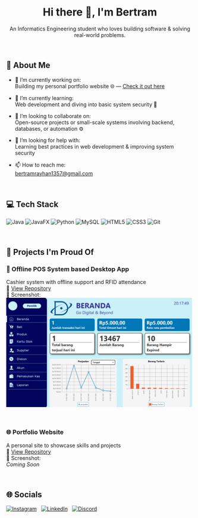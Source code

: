 <h1 align="center">Hi there 👋, I'm Bertram</h1>
<p align="center">An Informatics Engineering student who loves building software & solving real-world problems.</p>

<br/>

## 💫 About Me

- 🔭 I’m currently working on:  
  Building my personal portfolio website 🌐 — [Check it out here](https://github.com/bertramrayhan/bertramrayhan)

- 🌱 I’m currently learning:  
  Web development and diving into basic system security 🔐

- 👯 I’m looking to collaborate on:  
  Open-source projects or small-scale systems involving backend, databases, or automation ⚙️

- 🤔 I’m looking for help with:  
  Learning best practices in web development & improving system security

- 📫 How to reach me:  
  bertramrayhan1357@gmail.com

<br/>

## 💻 Tech Stack

![Java](https://img.shields.io/badge/java-%23ED8B00.svg?style=for-the-badge&logo=openjdk&logoColor=white) 
![JavaFX](https://img.shields.io/badge/javafx-%23FF0000.svg?style=for-the-badge&logo=javafx&logoColor=white) 
![Python](https://img.shields.io/badge/python-3670A0?style=for-the-badge&logo=python&logoColor=ffdd54) 
![MySQL](https://img.shields.io/badge/mysql-4479A1.svg?style=for-the-badge&logo=mysql&logoColor=white) 
![HTML5](https://img.shields.io/badge/html5-%23E34F26.svg?style=for-the-badge&logo=html5&logoColor=white) 
![CSS3](https://img.shields.io/badge/CSS3-%231572B6.svg?style=for-the-badge&logo=css3&logoColor=white)
![Git](https://img.shields.io/badge/git-%23F05033.svg?style=for-the-badge&logo=git&logoColor=white)

<br/>

## 🧱 Projects I'm Proud Of

### 🧾 Offline POS System based Desktop App  
Cashier system with offline support and RFID attendance  
🔗 [View Repository](https://github.com/bertramrayhan/dumdumcell)  
📸 Screenshot:  
<img src="https://raw.githubusercontent.com/bertramrayhan/dumdumcell/main/src/assets/demo/halaman-beranda-pemilik.png" width="500"/>

<br/>

### 🌐 Portfolio Website  
A personal site to showcase skills and projects  
🔗 [View Repository](https://github.com/bertramrayhan/bertramrayhan)  
📸 Screenshot:  
*Coming Soon*

<br/>

## 🌐 Socials
[![Instagram](https://img.shields.io/badge/Instagram-%23E4405F.svg?logo=Instagram&logoColor=white)](https://instagram.com/bertramrayhan)
&nbsp;
[![LinkedIn](https://img.shields.io/badge/LinkedIn-%230077B5.svg?logo=linkedin&logoColor=white)](https://www.linkedin.com/in/bertram-indratno-b72469260/)
&nbsp;
[![Discord](https://img.shields.io/badge/Discord-%237289DA.svg?style=flat&logo=discord&logoColor=white)](https://discord.com/users/722326769155309638)
